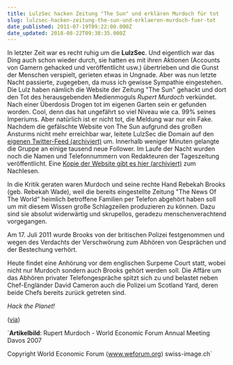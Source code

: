 ```yaml
---
title: LulzSec hacken Zeitung "The Sun" und erklären Murdoch für tot
slug: lulzsec-hacken-zeitung-the-sun-und-erklaeren-murdoch-fuer-tot
date_published: 2011-07-19T09:22:00.000Z
date_updated: 2018-08-22T09:38:35.000Z
---
```


In letzter Zeit war es recht ruhig um die **LulzSec**. Und eigentlich war das Ding auch schon wieder durch, sie hatten es mit ihren Aktionen (Accounts von Gamern gehacked und veröffentlicht usw.) übertrieben und die Gunst der Menschen verspielt, gerieten etwas in Ungnade. Aber was nun letzte Nacht passierte, zugegeben, da muss ich gewisse Sympathie eingestehen. Die Lulz haben nämlich die Website der Zeitung "The Sun" gehackt und dort den Tot des herausgebenden Medienmoguls *Rupert Murdoch* verkündet. Nach einer Überdosis Drogen tot im eigenen Garten sein er gefunden worden. Cool, denn das hat ungefährt so viel Niveau wie ca. 99% seines Imperiums. Aber natürlich ist er nicht tot, die Meldung war nur ein Fake. Nachdem die gefälschte Website von The Sun aufgrund des großen Ansturms nicht mehr erreichbar war, leitete LulzSec die Domain auf den [eigenen Twitter-Feed (archiviert)](http://web.archive.org/web/20250905043545/https://twitter.com/) um. Innerhalb weniger Minuten gelangte die Gruppe an einige tausend neue Follower. Im Laufe der Nacht wurden noch die Namen und Telefonnummern von Redakteuren der Tageszeitung veröffentlicht. Eine [Kopie der Website gibt es hier (archiviert)](http://web.archive.org/web/20110816184704/http://freze.it/pX) zum Nachlesen.

In die Kritik geraten waren Murdoch und seine rechte Hand Rebekah Brooks (geb. Rebekah Wade), weil die bereits eingestellte Zeitung "The News Of The World" heimlich betroffene Familien per Telefon abgehört haben soll um mit diesem Wissen große Schlagzeilen produzieren zu können. Dazu sind sie absolut widerwärtig und skrupellos, geradezu menschenverachtend vorgegangen.

Am 17. Juli 2011 wurde Brooks von der britischen Polizei festgenommen und wegen des Verdachts der Verschwörung zum Abhören von Gesprächen und der Bestechung verhört.

Heute findet eine Anhörung vor dem englischen Surpeme Court statt, wobei nicht nur Murdoch sondern auch Brooks gehört werden soll. Die Affäre um das Abhören privater Telefongespräche spitzt sich zu und belastet neben Chef-Engländer David Cameron auch die Polizei um Scotland Yard, deren beide Chefs bereits zurück getreten sind.

*Hack the Planet!*

([via](http://winfuture.de/news,64408.html))

`**Artikelbild**: Rupert Murdoch - World Economic Forum Annual Meeting Davos 2007

Copyright World Economic Forum (www.weforum.org) swiss-image.ch`
